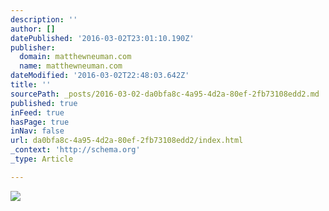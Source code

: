 ```yaml
---
description: ''
author: []
datePublished: '2016-03-02T23:01:10.190Z'
publisher:
  domain: matthewneuman.com
  name: matthewneuman.com
dateModified: '2016-03-02T22:48:03.642Z'
title: ''
sourcePath: _posts/2016-03-02-da0bfa8c-4a95-4d2a-80ef-2fb73108edd2.md
published: true
inFeed: true
hasPage: true
inNav: false
url: da0bfa8c-4a95-4d2a-80ef-2fb73108edd2/index.html
_context: 'http://schema.org'
_type: Article

---
```

![](https://matthewneuman.files.wordpress.com/2015/10/marketing-manager-shirt.jpg?w=400)